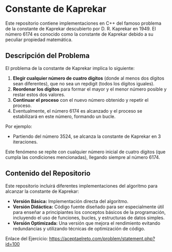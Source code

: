 # Constante de Kaprekar

Este repositorio contiene implementaciones en C++ del famoso problema de la constante de Kaprekar descubierto por D. R. Kaprekar en 1949. El número 6174 es conocido como la constante de Kaprekar debido a su peculiar propiedad matemática.

## Descripción del Problema

El problema de la constante de Kaprekar implica lo siguiente:

1. **Elegir cualquier número de cuatro dígitos** (donde al menos dos dígitos sean diferentes), que no sea un repdigit (todos los dígitos iguales).
2. **Reordenar los dígitos** para formar el mayor y el menor número posible y restar estos dos valores.
3. **Continuar el proceso** con el nuevo número obtenido y repetir el proceso.
4. Eventualmente, el número 6174 es alcanzado y el proceso se estabilizará en este número, formando un bucle.

Por ejemplo:
- Partiendo del número 3524, se alcanza la constante de Kaprekar en 3 iteraciones.

Este fenómeno se repite con cualquier número inicial de cuatro dígitos (que cumpla las condiciones mencionadas), llegando siempre al número 6174.

## Contenido del Repositorio

Este repositorio incluirá diferentes implementaciones del algoritmo para alcanzar la constante de Kaprekar:

- **Versión Básica:** Implementación directa del algoritmo.
- **Versión Didáctica:** Código fuente diseñado para ser especialmente útil para enseñar a principiantes los conceptos básicos de la programación, incluyendo el uso de funciones, bucles, y estructuras de datos simples.
- **Versión Optimizada:** Una versión que mejora el rendimiento evitando redundancias y utilizando técnicas de optimización de código.


Enlace del Ejercicio: https://aceptaelreto.com/problem/statement.php?id=100
